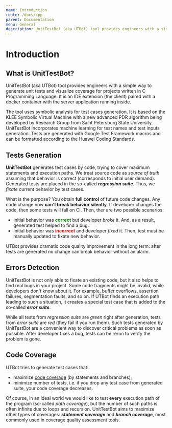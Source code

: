 ```yaml
---
name: Introduction
route: /docs/cpp
parent: Documentation
menu: General
description: UnitTestBot (aka UTBot) tool provides engineers with a simple way to generate unit tests and visualize coverage for projects written in C Programming Language. It is an IDE extension (the client) paired with a docker container with the server application running inside.
---
```


# Introduction

## What is UnitTestBot?
UnitTestBot (aka UTBot) tool provides engineers with a simple way to generate unit tests and visualize coverage for projects written in C Programming Language. It is an IDE extension (the client) paired with a docker container with the server application running inside.

The tool uses symbolic analysis for test cases generation. It is based on the KLEE Symbolic Virtual Machine with a new advanced PDR algorithm being developed by Research Group from Saint Petersburg State University. UnitTestBot incorporates machine learning for test names and test inputs generation. Tests are generated with Google Test Framework macros and can be formatted according to the Huawei Coding Standards.

## Tests Generation
**UnitTestBot** generates test cases by code, trying to cover maximum statements and execution paths.
We treat source code as *source of truth* assuming that behavior is correct (corresponds to initial user demand).
Generated tests are placed in the so-called ***regression suite***. Thus, we *fixate* current behavior by test cases.

What is the purpose? You obtain **full control** of future code changes. Any code change now **can't break behavior silently**.
If developer changes the code, then some tests will fall on CI. Then, ther are two possible scenarios:
* Initial behavior was <span style="color: green"><b>correct</b></span> but developer <i>broke</i> it. And, as a result, generated test helped to find a bug.
* Initial behavior was <span style="color: red"><b>incorrect</b></span> and developer <i>fixed</i> it. Then, test must be manually updated to fixate
new behavior.

UTBot provides dramatic code quality improvement in the long term: after tests are generated no change can break behavior without an alarm.

## Errors Detection

UnitTestBot is not only able to fixate an existing code, but it also helps to find real bugs in your project.  Some code fragments might be invalid, while developers don't know about it. For example, buffer overflows, assertion failures, segmentation faults, and so on. If UTBot finds an execution
path leading to such a situation, it creates a special test case that is added to the so-called ***error suite***. 


While all tests from *regression suite* are *green* right after generation, tests from *error suite* are *red* (they fail if you run them).
Such tests generated by UnitTestBot are a convenient way to discover critical problems as soon as possible. After developer fixes a bug, tests can be rerun to verify the problem is gone.

## Code Coverage

UTBot tries to generate test cases that:
* maximize <a href="https://en.wikipedia.org/wiki/Code_coverage">code coverage</a> (by statements and branches);
* minimize number of tests, i.e. if you drop any test case from generated suite, your code coverage decreases.

Of course, in an ideal world we would like to test **every** execution path of the program (so-called *path coverage*), but the number of such
paths is often infinite due to loops and recursion. UnitTestBot aims to maximize other types of coverages: ***statement coverage***
and ***branch coverage***, most commonly used in coverage quality assessment tools.

